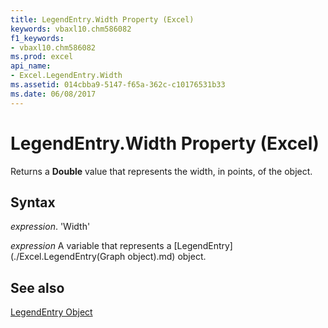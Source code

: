 ```yaml
---
title: LegendEntry.Width Property (Excel)
keywords: vbaxl10.chm586082
f1_keywords:
- vbaxl10.chm586082
ms.prod: excel
api_name:
- Excel.LegendEntry.Width
ms.assetid: 014cbba9-5147-f65a-362c-c10176531b33
ms.date: 06/08/2017
---
```



# LegendEntry.Width Property (Excel)

Returns a  **Double** value that represents the width, in points, of the object.


## Syntax

 _expression_. 'Width'

 _expression_ A variable that represents a [LegendEntry](./Excel.LegendEntry(Graph object).md) object.


## See also


[LegendEntry Object](Excel.LegendEntry(objec).md)

